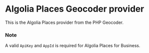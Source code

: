 # Algolia Places Geocoder provider

This is the Algolia Places provider from the PHP Geocoder.

### Note

A valid `ApiKey` and `AppId` is required for Algolia Places for Business. 
